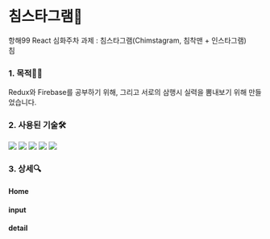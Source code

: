 # 침스타그램💟

항해99 React 심화주차 과제 : 침스타그램(Chimstagram, 침착맨 + 인스타그램) <br>침

### 1. 목적💁‍♀️
Redux와 Firebase를 공부하기 위해, 그리고 서로의 삼행시 실력을 뽐내보기 위해 만들었습니다.

### 2. 사용된 기술🛠

<img src="https://img.shields.io/badge/React-61DAFB?style=for-the-badge&logo=React&logoColor=black"> <img src="https://img.shields.io/badge/Redux-764ABC?style=for-the-badge&logo=Redux&logoColor=black"> <img src="https://img.shields.io/badge/Firebase-FFCA28?style=for-the-badge&logo=Firebase&logoColor=black"> <img src="https://img.shields.io/badge/styled-component-DB7093?style=for-the-badge&logo=styled-component&logoColor=white"> <img src="https://img.shields.io/badge/React Router-CA4245?style=for-the-badge&logo=React Router&logoColor=white">

### 3. 상세🔍 <br>
#### Home



#### input <br>



#### detail <br>

